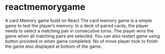 # reactmemorygame
A card Memory game build on React
The card memory game is a simple game to test the player’s memory. 
In a deck of paired cards, the player needs to select a matching pair in consecutive turns. 
The player wins the game when all matching pairs are selected.
You can also restart game using button provided or when game completed.
No of move player took to finish the game also displayed at bottom of the game.

